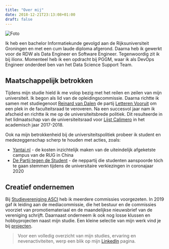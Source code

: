 ```yaml
---
title: "Over mij"
date: 2018-12-21T23:13:08+01:00
draft: false
---
```


![Foto](/img/melein_2022.jpg "Foto")

Ik heb een bachelor Informatiekunde gevolgd aan de Rijksuniversiteit Groningen en met een cum laude diploma afgerond. Daarna heb ik gewerkt voor de RDW als Data Engineer en Software Engineer. Tegenwoordig zit ik bij ilionx. Momenteel heb ik een opdracht bij PGGM, waar ik als DevOps Engineer onderdeel ben van het Data Science Support Team.

## Maatschappelijk betrokken
Tijdens mijn studie hield ik me volop bezig met het reilen en zeilen van mijn universiteit. Ik begon als lid van de opleidingscommissie. Daarna richtte ik samen met studiegenoot [Reinard van Dalen](https://www.reinardvandalen.nl) de partij [Letteren Vooruit](http://www.letterenvooruit.nl) om een plek in de faculteitsraad te veroveren. Na een succesvol jaar nam ik afscheid en richtte ik me op de universiteitsbrede politiek. Dit resulteerde in het lidmaatschap van de universiteitsraad voor [Lijst Calimero](https://www.lijstcalimero.nl) in het academisch jaar 2017-2018.

Ook na mijn betrokkenheid bij de universiteitspolitiek probeer ik student en medezeggenschap scherp te houden met acties, zoals:  

- [Yantai.nl](https://www.yantai.nl) - de kosten inzichtelijk maken van de uiteindelijk afgeketste campus van de RUG in China
- [De Partij tegen de Student](https://www.partijtegendestudent.nl) - de neppartij die studenten aanspoorde tóch te gaan stemmen tijdens de universitaire verkiezingen in coronajaar 2020

## Creatief ondernemen
Bij [Studievereniging ASCI](https://www.ascigroningen.nl/commissies) heb ik meerdere commissies voorgezeten. In 2019 gaf ik leiding aan de mediacommissie, die het bestuur en de commissies voorziet van promotiemateriaal en de maandelijkse nieuwsbrief van de vereniging schrijft. Daarnaast onderneem ik ook nog losse klussen en hobbyprojecten naast mijn studie. Een kleine selectie van mijn werk vind je bij [projecten](/project/).

<blockquote>Voor een volledig overzicht van mijn studies, ervaring en nevenactiviteiten, werp een blik op mijn <a href="https://www.linkedin.com/in/leonmelein">LinkedIn</a> pagina.</blockquote>
